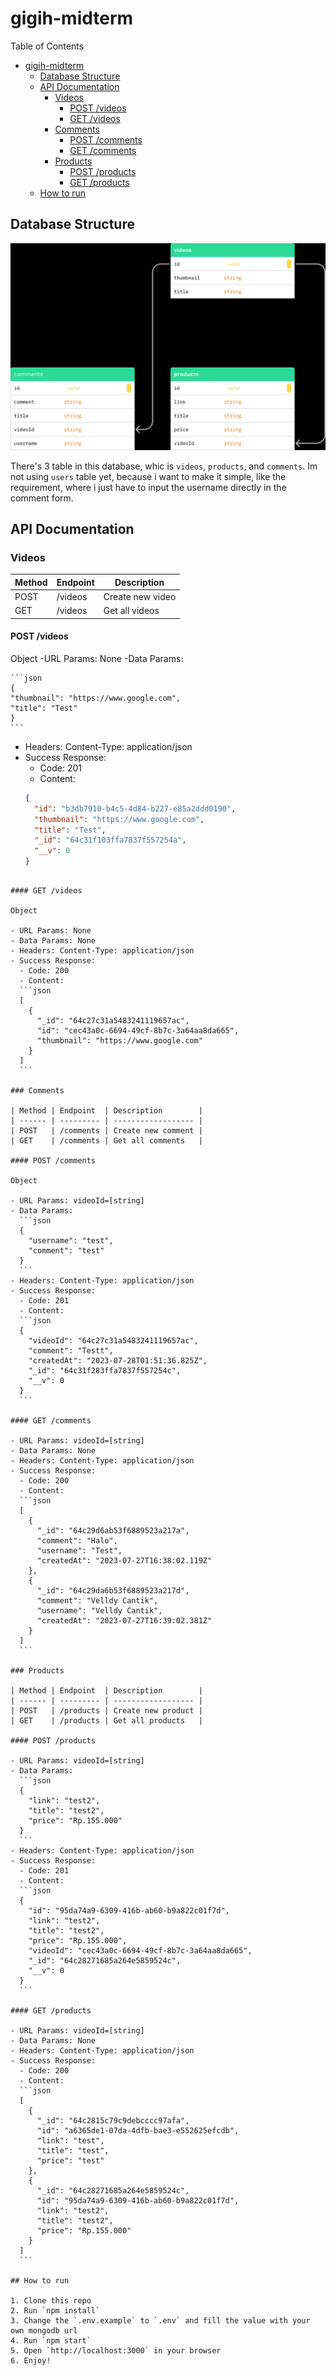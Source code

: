 # gigih-midterm

Table of Contents

- [gigih-midterm](#gigih-midterm)
  - [Database Structure](#database-structure)
  - [API Documentation](#api-documentation)
    - [Videos](#videos)
      - [POST /videos](#post-videos)
      - [GET /videos](#get-videos)
    - [Comments](#comments)
      - [POST /comments](#post-comments)
      - [GET /comments](#get-comments)
    - [Products](#products)
      - [POST /products](#post-products)
      - [GET /products](#get-products)
  - [How to run](#how-to-run)

## Database Structure

![Database Structure](assets/db.png)

There's 3 table in this database, whic is `videos`, `products`, and `comments`. Im not using `users` table yet, because i want to make it simple, like the requirement, where i just have to input the username directly in the comment form.

## API Documentation

### Videos

| Method | Endpoint | Description      |
| ------ | -------- | ---------------- |
| POST   | /videos  | Create new video |
| GET    | /videos  | Get all videos   |

#### POST /videos

Object
-URL Params: None
-Data Params:

    ```json
    {
    "thumbnail": "https://www.google.com",
    "title": "Test"
    }
    ```

- Headers: Content-Type: application/json
- Success Response:
  - Code: 201
  - Content:
  ```json
  {
    "id": "b3db7910-b4c5-4d84-b227-e85a2ddd0190",
    "thumbnail": "https://www.google.com",
    "title": "Test",
    "_id": "64c31f103ffa7837f557254a",
    "__v": 0
  }
  ```

````

#### GET /videos

Object

- URL Params: None
- Data Params: None
- Headers: Content-Type: application/json
- Success Response:
  - Code: 200
  - Content:
  ```json
  [
    {
      "_id": "64c27c31a5483241119657ac",
      "id": "cec43a0c-6694-49cf-8b7c-3a64aa8da665",
      "thumbnail": "https://www.google.com"
    }
  ]
  ```

### Comments

| Method | Endpoint  | Description        |
| ------ | --------- | ------------------ |
| POST   | /comments | Create new comment |
| GET    | /comments | Get all comments   |

#### POST /comments

Object

- URL Params: videoId=[string]
- Data Params:
  ```json
  {
    "username": "test",
    "comment": "test"
  }
  ```
- Headers: Content-Type: application/json
- Success Response:
  - Code: 201
  - Content:
  ```json
  {
    "videoId": "64c27c31a5483241119657ac",
    "comment": "Testt",
    "createdAt": "2023-07-28T01:51:36.825Z",
    "_id": "64c31f283ffa7837f557254c",
    "__v": 0
  }
  ```

#### GET /comments

- URL Params: videoId=[string]
- Data Params: None
- Headers: Content-Type: application/json
- Success Response:
  - Code: 200
  - Content:
  ```json
  [
    {
      "_id": "64c29d6ab53f6889523a217a",
      "comment": "Halo",
      "username": "Test",
      "createdAt": "2023-07-27T16:38:02.119Z"
    },
    {
      "_id": "64c29da6b53f6889523a217d",
      "comment": "Velldy Cantik",
      "username": "Velldy Cantik",
      "createdAt": "2023-07-27T16:39:02.381Z"
    }
  ]
  ```

### Products

| Method | Endpoint  | Description        |
| ------ | --------- | ------------------ |
| POST   | /products | Create new product |
| GET    | /products | Get all products   |

#### POST /products

- URL Params: videoId=[string]
- Data Params:
  ```json
  {
    "link": "test2",
    "title": "test2",
    "price": "Rp.155.000"
  }
  ```
- Headers: Content-Type: application/json
- Success Response:
  - Code: 201
  - Content:
  ```json
  {
    "id": "95da74a9-6309-416b-ab60-b9a822c01f7d",
    "link": "test2",
    "title": "test2",
    "price": "Rp.155.000",
    "videoId": "cec43a0c-6694-49cf-8b7c-3a64aa8da665",
    "_id": "64c28271685a264e5859524c",
    "__v": 0
  }
  ```

#### GET /products

- URL Params: videoId=[string]
- Data Params: None
- Headers: Content-Type: application/json
- Success Response:
  - Code: 200
  - Content:
  ```json
  [
    {
      "_id": "64c2815c79c9debcccc97afa",
      "id": "a6365de1-07da-4dfb-bae3-e552625efcdb",
      "link": "test",
      "title": "test",
      "price": "test"
    },
    {
      "_id": "64c28271685a264e5859524c",
      "id": "95da74a9-6309-416b-ab60-b9a822c01f7d",
      "link": "test2",
      "title": "test2",
      "price": "Rp.155.000"
    }
  ]
  ```

## How to run

1. Clone this repo
2. Run `npm install`
3. Change the `.env.example` to `.env` and fill the value with your own mongodb url
4. Run `npm start`
5. Open `http://localhost:3000` in your browser
6. Enjoy!
````
